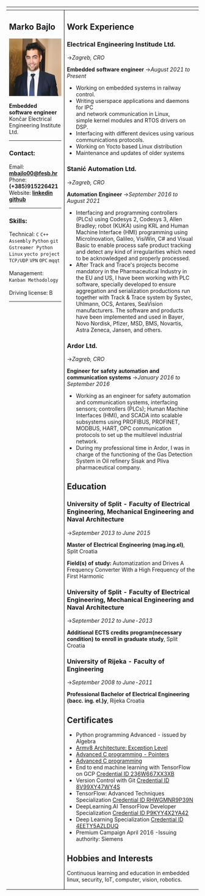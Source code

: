 <!-- <style>
/* table, td, th {
  border: 1px solid black;
} */

table {
  /* border-collapse: collapse; */
  /* width: 100%; */
  width: 1000px;
}

td {
  height: 50px;
  vertical-align: top;
  text-align: left;
}

.left_column {  
  width: 30%;
  vertical-align: top;
  text-align: left;
  border-right: 1px solid black;
}

.right_column {  
  width: 70%;
  vertical-align: top;
  text-align: left;
  border-left: 1px solid black;
} -->

</style>

<table width="1000px">
<thead>
<tr>
    <th></th>
    <th></th>
</tr>
</thead>
<tbody>
<tr>
<!-- <td width="300"> -->
<td valign="top" align="left" width="30%" style="border-right: 1px solid black;">
<div>

## **Marko Bajlo**

</div>
<div>
<img src="image.jpeg" width="150" height="150" alt="Image description">
</div>
<div>

**Embedded software engineer** <br>
Končar Electrical Engineering Institute Ltd.

---

</div>
<div>

### Contact:

Email: **<mbajlo00@fesb.hr>** <br>
Phone: **(+385)915226421** <br>
Website: **[linkedin](https://www.linkedin.com/in/marko-bajlo/)** [**github**](https://github.com/bajloml)

---

### Skills:
Technical: `C` `C++` `Assembly`  `Python` `git` `Gstreamer Python` `Linux` `yocto project` `TCP/UDP`  `VPN` `OPC` `mqqt`  <br><br>
Management: `Kanban Methodology` <br><br>
Driving license: B <br>

---

</div>

</td>
<!-- <td width="600" vertical-align:top> -->
<td valign="top" align="left" width="70%" style="border-left: 1px solid black;">
<div>

## Work Experience

### Electrical Engineering Institude Ltd.
->_Zagreb, CRO_

**Embedded software engineer**
->_August 2021 to Present_

- Working on embedded systems in railway control.<br>
- Writing userspace applications and daemons for IPC <br>
  and network communication in Linux,<br>
  simple kernel modules and RTOS drivers on DSP.<br>
- Interfacing with different devices using various<br>
  communications protocols.<br>
- Working on Yocto based Linux distribution
- Maintenance and updates of older systems

### Stanić Automation Ltd.
->_Zagreb, CRO_

**Automation Engineer**
->_September 2016 to August 2021_
 
- Interfacing and programming controllers (PLCs) using Codesys 2, Codesys 3, Allen Bradley; robot (KUKA) using KRL and Human Machine Interface (HMI) programming using MicroInovation, Galileo, VisiWin, C# and Visual Basic to enable process safe product tracking and detect any kind of irregularities which need to be acknowledged and properly processed. 
- After Track and Trace's projects become mandatory in the Pharmaceutical Industry in the EU and US, I have been working with PLC software, specially developed to ensure aggregation and serialization productions run together with Track & Trace system by Systec, Uhlmann, OCS, Antares, SeaVision manufacturers. The software and products have been implemented and used in Bayer, Novo Nordisk, Pfizer, MSD, BMS, Novartis, Astra Zeneca, Jansen, and others.


### Ardor Ltd.
->_Zagreb, CRO_

**Engineer for safety automation and communication systems**
->_January 2016 to September 2016_

- Working as an engineer for safety automation and communication systems, interfacing sensors; controllers (PLCs); Human Machine Interfaces (HMI), and SCADA into scalable subsystems using PROFIBUS, PROFINET, MODBUS, HART, OPC communication protocols to set up the multilevel industrial network.
- During my professional time in Ardor, I was in charge of the functioning
of the Gas Detection System in Oil refinery Sisak and Pliva
pharmaceutical company.

## Education

### University of Split - Faculty of Electrical Engineering, Mechanical Engineering and Naval Architecture
->_September 2013 to June 2015_

**Master of Electrical Engineering (mag.ing.el)**, Split Croatia

**Field(s) of study:**
Automatization and Drives
A Frequency Converter With a High Frequency of the First Harmonic

### University of Split - Faculty of Electrical Engineering, Mechanical Engineering and Naval Architecture
->_September 2012 to June-2013_

**Additional ECTS credits program(necessary condition) to enroll in graduate study**, Split Croatia

### University of Rijeka - Faculty of Engineering
->_September 2008 to June-2011_

**Professional Bachelor of Electrical Engineering (bacc. ing. el.)y**, Rijeka Croatia

## Certificates

- Python programming Advanced - issued by Algebra
- [Armv8 Architecture: Exception Level](https://www.udemy.com/certificate/UC-f5f9b0ed-6610-486f-8357-c2fbdc0a13d5/)
- [Advanced C programming - Pointers](https://www.udemy.com/certificate/UC-ce01bc97-a6cd-42c5-9be6-ccb5c6242b21/)
- [Advanced C programming](https://www.udemy.com/certificate/UC-c27ee98b-3284-4b54-9ada-e30ed97e5b46/) 
- End to end machine learning with TensorFlow on GCP
[Credential ID 236W667XX3XB](https://www.coursera.org/account/accomplishments/verify/236W667XX3XB) 
- Version Control with Git
[Credential ID 8V99XY47WY4S](https://www.coursera.org/account/accomplishments/certificate/8V99XY47WY4S)
- TensorFlow: Advanced Techniques Specialization
[Credential ID RHWGMNR9P39N](https://www.coursera.org/account/accomplishments/specialization/certificate/RHWGMNR9P39N)
- DeepLearning.AI TensorFlow Developer Specialization
[Credential ID P9KYY4X2YA42](https://www.coursera.org/account/accomplishments/specialization/certificate/P9KYY4X2YA42)
- Deep Learning Specialization
[Credential ID 4EETY5AZLDUQ](https://www.coursera.org/account/accomplishments/specialization/certificate/4EETY5AZLDUQ)
- Premium Campaign April 2016
-Issuing authority: Siemens

## Hobbies and Interests
Continuous learning and education in embedded linux, security, IoT, computer, vision, robotics.

</div>
</td>
</tr>
</tbody>
</table>